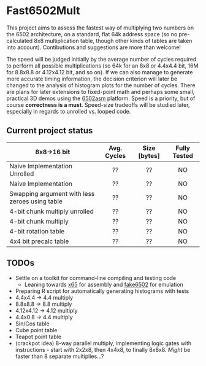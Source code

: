 Fast6502Mult
============

This project aims to assess the fastest way of multiplying two numbers on the 6502 architecture, on a standard, flat 64k address space (so no pre-calculated 8x8 multiplication table, though other kinds of tables are taken into account). Contibutions and suggestions are more than welcome!

The speed will be judged initially by the average number of cycles required to perform all possible multiplications (so 64k for an 8x8 or 4.4x4.4 bit, 16M for 8.8x8.8 or 4.12x4.12 bit, and so on). If we can also manage to generate more accurate timing information, the decision criterion will later be changed to the analysis of histogram plots for the number of cycles. There are plans for later extensions to fixed-point math and perhaps some small, practical 3D demos using the [6502asm](www.6502asm.com) platform. Speed is a priority, but of course **correctness is a must**. Speed-size tradeoffs will be studied later, especially in regards to unrolled vs. looped code.

Current project status
----------------------

| 8x8->16 bit   | Avg. Cycles  | Size [bytes] | Fully Tested |
| ------------- |:------------:|:------------:|:------------:|
| Naive Implementation Unrolled | ?? | ?? | NO |
| Naive Implementation | ?? | ?? | NO |
| Swapping argument with less zeroes using table | ?? | ?? | NO |
| 4-bit chunk multiply unrolled | ?? | ?? | NO |
| 4-bit chunk multiply | ?? | ?? | NO |
| 4-bit rotation table | ?? | ?? | NO |
| 4x4 bit precalc table | ?? | ?? | NO |

TODOs
-----

* Settle on a toolkit for command-line compiling and testing code
  * Leaning towards [x65](https://github.com/sakrac/x65) for assembly and [fake6502](http://rubbermallet.org/fake6502.c) for emulation
* Preparing R script for automatically generating histograms with tests
* 4.4x4.4 -> 4.4 multiply
* 8.8x8.8 -> 8.8 multiply
* 4.12x4.12 -> 4.12 multiply
* 4.4x0.8 -> 4.4 multiply
* Sin/Cos table
* Cube point table
* Teapot point table
* (crackpot idea) 8-way parallel multiply, implementing logic gates with instructions - start with 2x2x8, then 4x4x8, to finally 8x8x8. *Might* be faster than 8 separate multiplies…?
